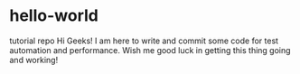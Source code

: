 # hello-world
tutorial repo
Hi Geeks! I am here to write and commit some code for test automation and performance. 
Wish me good luck in getting this thing going and working!
